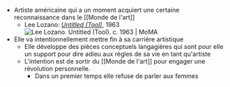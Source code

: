 - Artiste américaine qui a un moment acquiert une certaine reconnaissance dans le [[Monde de l'art]]
	- Lee Lozano: [*Untitled (Tool)*](https://www.moma.org/collection/works/96565), 1963 ![Lee Lozano. Untitled (Tool). c. 1963 | MoMA](https://www.moma.org/media/W1siZiIsIjExNzk5NiJdLFsicCIsImNvbnZlcnQiLCItcXVhbGl0eSA5MCAtcmVzaXplIDIwMDB4MjAwMFx1MDAzZSJdXQ.jpg?sha=6f9540a8f5660bd2)
- Elle va intentionnellement mettre fin à sa carrière artistique
	- Elle développe des pièces conceptuels langagières qui sont pour elle un support pour dire adieu aux règles de sa vie en tant qu'artiste
	- L'intention est de sortir du [[Monde de l'art]] pour engager une révolution personnelle.
		- Dans un premier temps elle refuse de parler aux femmes